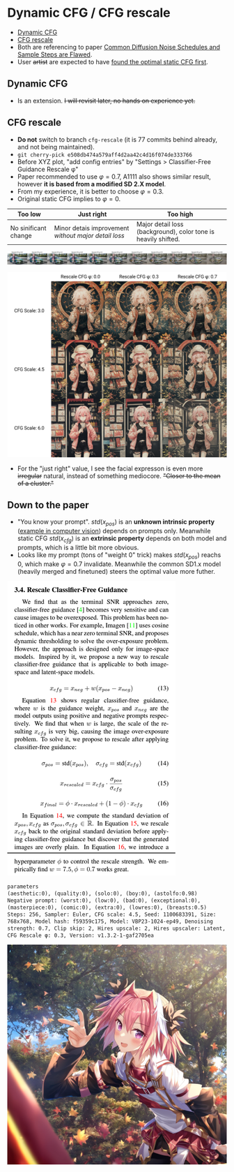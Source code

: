 # Dynamic CFG / CFG rescale #

- [Dynamic CFG](https://github.com/mcmonkeyprojects/sd-dynamic-thresholding)
- [CFG rescale](https://github.com/AUTOMATIC1111/stable-diffusion-webui/pull/10555)
- Both are referencing to paper [Common Diffusion Noise Schedules and Sample Steps are Flawed](https://arxiv.org/abs/2305.08891).
- User ~~artist~~ are expected to have [found the optimal static CFG first](./cfg_step.md).

## Dynamic CFG ##

- Is an extension. ~~I will revisit later, no hands on experience yet.~~

## CFG rescale ##

- **Do not** switch to branch `cfg-rescale` (it is 77 commits behind already, and not being maintained).
- `git cherry-pick e508db474a579aff4d2aa42c4d16f074de333766`
- Before XYZ plot, "add config entries" by "Settings > Classifier-Free Guidance Rescale φ"
- Paper recommended to use $\varphi=0.7$, A1111 also shows similar result, however **it is based from a modified SD 2.X model**.
- From my experience, it is better to choose $\varphi=0.3$.
- Original static CFG implies to $\varphi=0$.

|Too low|Just right|Too high|
|---|---|---|
|No sinificant change|Minor detais improvement *without major detail loss*|Major detail loss (background), color tone is heavily shifted.|

![IMG_9400.jpg](./img/IMG_9400.jpg)

![xyz_grid-0061-3150724351-4320-3640-3.0-48-20230627003700.jpg](./img/xyz_grid-0061-3150724351-4320-3640-3.0-48-20230627003700.jpg)

- For the "just right" value, I see the facial expresson is even more ~~irregular~~ natural, instead of something mediocore. ~~"Closer to the mean of a cluster."~~

## Down to the paper ##

- "You know your prompt". $std(x_{pos})$ is an **unknown intrinsic property** ([example in computer vision](https://towardsdatascience.com/what-are-intrinsic-and-extrinsic-camera-parameters-in-computer-vision-7071b72fb8ec)) depends on prompts only. Meanwhile static CFG $std(x_{cfg})$ is an **extrinsic property** depends on both model and prompts, which is a little bit more obvious.
- Looks like my prompt (tons of "weight 0" trick) makes $std(x_{pos})$ reachs 0, which make $\varphi=0.7$ invalidate. Meanwhile the common SD1.x model (heavily merged and finetuned) steers the optimal value more futher.

![screencap-23062601.png](./img/screencap-23062601.png)

```
parameters
(aesthetic:0), (quality:0), (solo:0), (boy:0), (astolfo:0.98)
Negative prompt: (worst:0), (low:0), (bad:0), (exceptional:0), (masterpiece:0), (comic:0), (extra:0), (lowres:0), (breasts:0.5)
Steps: 256, Sampler: Euler, CFG scale: 4.5, Seed: 1100683391, Size: 768x768, Model hash: f59359c175, Model: VBP23-1024-ep49, Denoising strength: 0.7, Clip skip: 2, Hires upscale: 2, Hires upscaler: Latent, CFG Rescale φ: 0.3, Version: v1.3.2-1-gaf2705ea
```

![230722-1100683391-1536-1536-4.5-256-20230625235720.png](./img/230722-1100683391-1536-1536-4.5-256-20230625235720.png)
